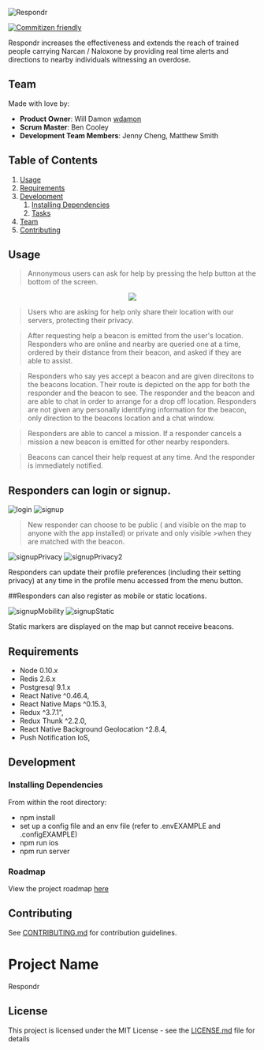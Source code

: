 ![Respondr](client/styles/assets/full_logo.png)

[![Commitizen friendly](https://img.shields.io/badge/commitizen-friendly-brightgreen.svg)](http://commitizen.github.io/cz-cli/)

Respondr increases the effectiveness and extends the reach of trained people carrying Narcan / Naloxone by providing real time alerts and directions to nearby individuals witnessing an overdose.

## Team

Made with love by:
  - __Product Owner__: Will Damon [wdamon](https://github.com/wdamon)
  - __Scrum Master__: Ben Cooley
  - __Development Team Members__: Jenny Cheng, Matthew Smith

## Table of Contents

1. [Usage](#Usage)
1. [Requirements](#requirements)
1. [Development](#development)
    1. [Installing Dependencies](#installing-dependencies)
    1. [Tasks](#tasks)
1. [Team](#team)
1. [Contributing](#contributing)

## Usage
>Annonymous users can ask for help by pressing the help button at the bottom of the screen.

<p align="center">
  <img src="https://media.giphy.com/media/xT39DgfY2jHGPpTeuc/giphy.gif" />
</p>

>Users who are asking for help only share their location with our servers, protecting their privacy.

>After requesting help a beacon is emitted from the user's location. Responders who are online and nearby are queried one at a time, ordered by their distance from their beacon, and asked if they are able to assist. 

>Responders who say yes accept a beacon and are given direcitons to the beacons location. Their route is depicted on the app for both the responder and the beacon to see. The responder and the beacon and are able to chat in order to arrange for a drop off location. Responders are not given any personally identifying information for the beacon, only direction to the beacons location and a chat window. 

>Responders are able to cancel a mission. If a responder cancels a mission a new beacon is emitted for other nearby responders. 

>Beacons can cancel their help request at any time. And the responder is immediately notified.

## Responders can login or signup.

![login](client/styles/assets/login.png) 
![signup](client/styles/assets/signupStart.png)

>New responder can choose to be public ( and visible on the map to anyone with the app installed) or private and only visible >when they are matched with the beacon. 

![signupPrivacy](client/styles/assets/privacy.png)
![signupPrivacy2](client/styles/assets/privacy2.png)

Responders can update their profile preferences (including their setting privacy) at any time in the profile menu accessed from the menu button.

##Responders can also register as mobile or  static locations. 

![signupMobility](client/styles/assets/dynamic.png)
![signupStatic](client/styles/assets/static.png)

Static markers are displayed on the map but cannot receive beacons.

## Requirements

- Node 0.10.x
- Redis 2.6.x
- Postgresql 9.1.x
- React Native ^0.46.4,
- React Native Maps ^0.15.3,
- Redux ^3.7.1",
- Redux Thunk ^2.2.0,
- React Native Background Geolocation ^2.8.4,
- Push Notification IoS,

## Development

### Installing Dependencies

From within the root directory:

 - npm install
 - set up a config file and an env file  (refer to .envEXAMPLE and .configEXAMPLE)
 - npm run ios
 - npm run server
 

### Roadmap

View the project roadmap [here](https://github.com/LintLions/Respondr/issues)


## Contributing

See [CONTRIBUTING.md](CONTRIBUTING.md) for contribution guidelines.

# Project Name #
Respondr

## License

This project is licensed under the MIT License - see the [LICENSE.md](LICENSE.md) file for details

